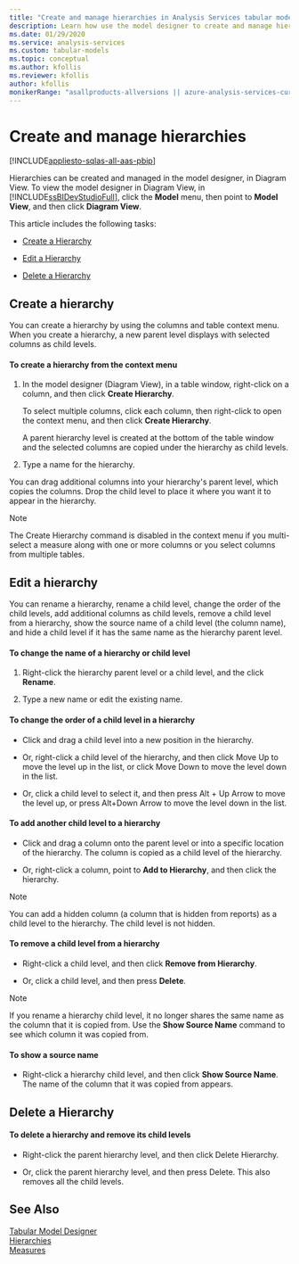 ```yaml
---
title: "Create and manage hierarchies in Analysis Services tabular models | Microsoft Docs"
description: Learn how use the model designer to create and manage hierarchies in Analysis Services tabular models.
ms.date: 01/29/2020
ms.service: analysis-services
ms.custom: tabular-models
ms.topic: conceptual
ms.author: kfollis
ms.reviewer: kfollis
author: kfollis
monikerRange: "asallproducts-allversions || azure-analysis-services-current || power-bi-premium-current || >= sql-analysis-services-2016"
---
```

# Create and manage hierarchies

[!INCLUDE[appliesto-sqlas-all-aas-pbip](../includes/appliesto-sqlas-all-aas-pbip.md)]

  Hierarchies can be created and managed in the model designer, in Diagram View. To view the model designer in Diagram View, in [!INCLUDE[ssBIDevStudioFull](../includes/ssbidevstudiofull-md.md)], click the **Model** menu, then point to **Model View**, and then click **Diagram View**.  
  
 This article includes the following tasks:  
  
-   [Create a Hierarchy](#bkmk_create)  
  
-   [Edit a Hierarchy](#bkmk_edit)  
  
-   [Delete a Hierarchy](#bkmk_delete)  
  
##  <a name="bkmk_create"></a> Create a hierarchy  
 You can create a hierarchy by using the columns and table context menu. When you create a hierarchy, a new parent level displays with selected columns as child levels.  
  
#### To create a hierarchy from the context menu  
  
1.  In the model designer (Diagram View), in a table window, right-click on a column, and then click **Create Hierarchy**.  
  
     To select multiple columns, click each column, then right-click to open the context menu, and then click **Create Hierarchy**.  
  
     A parent hierarchy level is created at the bottom of the table window and the selected columns are copied under the hierarchy as child levels.  
  
2.  Type a name for the hierarchy.  
  
 You can drag additional columns into your hierarchy's parent level, which copies the columns. Drop the child level to place it where you want it to appear in the hierarchy.  
  
> [!NOTE]  
>  The Create Hierarchy command is disabled in the context menu if you multi-select a measure along with one or more columns or you select columns from multiple tables.  
  
##  <a name="bkmk_edit"></a> Edit a hierarchy  
 You can rename a hierarchy, rename a child level, change the order of the child levels, add additional columns as child levels, remove a child level from a hierarchy, show the source name of a child level (the column name), and hide a child level if it has the same name as the hierarchy parent level.  
  
#### To change the name of a hierarchy or child level  
  
1.  Right-click the hierarchy parent level or a child level, and the click **Rename**.  
  
2.  Type a new name or edit the existing name.  
  
#### To change the order of a child level in a hierarchy  
  
-   Click and drag a child level into a new position in the hierarchy.  
  
-   Or, right-click a child level of the hierarchy, and then click Move Up to move the level up in the list, or click Move Down to move the level down in the list.  
  
-   Or, click a child level to select it, and then press Alt + Up Arrow to move the level up, or press Alt+Down Arrow to move the level down in the list.  
  
#### To add another child level to a hierarchy  
  
-   Click and drag a column onto the parent level or into a specific location of the hierarchy. The column is copied as a child level of the hierarchy.  
  
-   Or, right-click a column, point to **Add to Hierarchy**, and then click the hierarchy.  
  
> [!NOTE]  
>  You can add a hidden column (a column that is hidden from reports) as a child level to the hierarchy. The child level is not hidden.  
  
#### To remove a child level from a hierarchy  
  
-   Right-click a child level, and then click **Remove from Hierarchy**.  
  
-   Or, click a child level, and then press **Delete**.  
  
> [!NOTE]  
>  If you rename a hierarchy child level, it no longer shares the same name as the column that it is copied from. Use the **Show Source Name** command to see which column it was copied from.  
  
#### To show a source name  
  
-   Right-click a hierarchy child level, and then click **Show Source Name**. The name of the column that it was copied from appears.  
  
##  <a name="bkmk_delete"></a> Delete a Hierarchy  
  
#### To delete a hierarchy and remove its child levels  
  
-   Right-click the parent hierarchy level, and then click Delete Hierarchy.  
  
-   Or, click the parent hierarchy level, and then press Delete. This also removes all the child levels.  
  
## See Also  
 [Tabular Model Designer](../../analysis-services/tabular-models/tabular-model-designer-ssas.md)   
 [Hierarchies](../../analysis-services/tabular-models/hierarchies-ssas-tabular.md)   
 [Measures](../../analysis-services/tabular-models/measures-ssas-tabular.md)  
  
  
